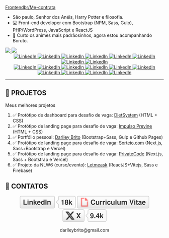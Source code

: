 <a href="https://github.com/frontendbr/me-contrata/issues/491#issue-977358968">Frontendbr/Me-contrata</a>

- São paulo, Senhor dos Anéis, Harry Potter e filosofia.
- 💻 Front-end developer com Bootstrap (NPM, Sass, Gulp), PHP/WordPress, JavaScript e ReactJS
- 🐙 Curto os animes mais padrãosinhos, agora estou acompanhando Boruto.

<div>
  <a href="https://github.com/Darlley">
    <img height="160em" src="https://github-readme-stats.vercel.app/api?username=Darlley&show_icons=true&theme=react&include_all_commits=true&count_private=true">
    <img height="160em" src="https://github-readme-stats.vercel.app/api/top-langs/?username=Darlley&layout=compact&langs_count=16&theme=react">
  </a>
<div>

<div align="center">
  <div>
    <a href="https://www.linkedin.com/in/darlley-brito-165884161/">
      <img src="https://icongr.am/devicon/html5-original.svg?size=50" alt="LinkedIn">
    </a>
    <a href="https://www.linkedin.com/in/darlley-brito-165884161/">
      <img src="https://icongr.am/devicon/css3-original.svg?size=50" alt="LinkedIn">
    </a>
    <a href="https://www.linkedin.com/in/darlley-brito-165884161/">
      <img src="https://icongr.am/devicon/javascript-original.svg?size=50" alt="LinkedIn">
    </a>
    <a href="https://www.linkedin.com/in/darlley-brito-165884161/">
      <img src="https://icongr.am/devicon/typescript-original.svg?size=50" alt="LinkedIn">
    </a>
    <a href="https://www.linkedin.com/in/darlley-brito-165884161/">
      <img src="https://icongr.am/devicon/react-original-wordmark.svg?size=50" alt="LinkedIn">
    </a>
    <a href="https://www.linkedin.com/in/darlley-brito-165884161/">
      <img src="https://icongr.am/devicon/python-original.svg?size=50" alt="LinkedIn">
    </a>
    <a href="https://www.linkedin.com/in/darlley-brito-165884161/">
      <img src="https://icongr.am/devicon/java-original.svg?size=50" alt="LinkedIn">
    </a>
    <a href="https://www.linkedin.com/in/darlley-brito-165884161/">
      <img src="https://icongr.am/devicon/php-original.svg?size=50" alt="LinkedIn">
    </a>
  </div>

  <div>
    <a href="https://www.linkedin.com/in/darlley-brito-165884161/">
      <img src="https://icongr.am/devicon/npm-original-wordmark.svg?size=50" alt="LinkedIn">
    </a>
    <a href="https://www.linkedin.com/in/darlley-brito-165884161/">
      <img src="https://icongr.am/devicon/yarn-original.svg?size=50" alt="LinkedIn">
    </a>
    <a href="https://www.linkedin.com/in/darlley-brito-165884161/">
      <img src="https://icongr.am/devicon/gulp-plain.svg?size=50&color=ff0000" alt="LinkedIn">
    </a>
    <a href="https://www.linkedin.com/in/darlley-brito-165884161/">
      <img src="https://icongr.am/devicon/webpack-original.svg?size=50" alt="LinkedIn">
    </a>
    <a href="https://www.linkedin.com/in/darlley-brito-165884161/">
      <img src="https://icongr.am/devicon/wordpress-original.svg?size=50" alt="LinkedIn">
    </a>
    <a href="https://www.linkedin.com/in/darlley-brito-165884161/">
      <img src="https://icongr.am/devicon/sass-original.svg?size=50" alt="LinkedIn">
    </a>
    <a href="https://www.linkedin.com/in/darlley-brito-165884161/">
      <img src="https://icongr.am/devicon/git-original.svg?size=50" alt="LinkedIn">
    </a>
    <a href="https://www.linkedin.com/in/darlley-brito-165884161/">
      <img src="https://icongr.am/devicon/bitbucket-original-wordmark.svg?size=50" alt="LinkedIn">
    </a>
    <a href="https://www.linkedin.com/in/darlley-brito-165884161/">
      <img src="https://icongr.am/devicon/babel-original.svg?size=50" alt="LinkedIn">
    </a>
    <a href="https://www.linkedin.com/in/darlley-brito-165884161/">
      <img src="https://icongr.am/devicon/bootstrap-plain.svg?size=50&color=7952b3" alt="LinkedIn">
    </a>
  </div>
</div>

---

## 🎉 PROJETOS 

Meus melhores projetos

1. ✅ Protótipo de dashboard para desafio de vaga: [DietSystem](https://darlley.github.io/Frontend/DietSystem/) (HTML + CSS)
1. ✅ Protótipo de landing page para desafio de vaga: [Impulso Previne](https://darlley.github.io/Frontend/impulso-previne/) (HTML + CSS)
1. ✅ Portfólio pessoal: [Darlley Brito](https://darlley.github.io/) (Bootstrap+Sass, Gulp e Github Pages)
1. ✅ Protótipo de landing page para desafio de vaga: [Sorteio.com](https://sorteio-woad.vercel.app/) (Next.js, Sass+Bootstrap e Vercel)
1. ✅ Protótipo de landing page para desafio de vaga: [PrivateCode](https://privatecode.vercel.app/) (Next.js, Sass + Bootstrap e Vercel)
1. ✅ Projeto da NLW6 (curso/evento): [Letmeask](https://letmeask-c49ed.web.app/) (ReactJS+Vitejs, Sass e Firebase)


## 📲 CONTATOS

<div align="center" stye="margin: 1000px">
  <p>
    <a href="https://www.linkedin.com/in/darlley-brito-165884161/"><img src="https://raw.githubusercontent.com/terrytangyuan/terrytangyuan/f0f0c230de17855182ef3bdcdbb243b6c2e7c11d/imgs/linkedin.svg" alt="LinkedIn"></a>
    <a href="https://darlley.github.io/conhecimentos.html"><img src="https://raw.githubusercontent.com/terrytangyuan/terrytangyuan/f0f0c230de17855182ef3bdcdbb243b6c2e7c11d/imgs/cv.svg" alt="Curriculum Vitae"></a>
    <a href="https://twitter.com/darlley_brito"><img src="https://raw.githubusercontent.com/terrytangyuan/terrytangyuan/f0f0c230de17855182ef3bdcdbb243b6c2e7c11d/imgs/twitter.svg" alt="Twitter"></a>
  </p>
  <p>
    darlleybrito@gmail.com
  </p>
</div>